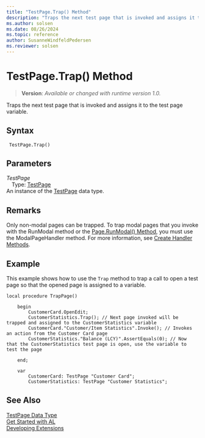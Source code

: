 ```yaml
---
title: "TestPage.Trap() Method"
description: "Traps the next test page that is invoked and assigns it to the test page variable."
ms.author: solsen
ms.date: 08/26/2024
ms.topic: reference
author: SusanneWindfeldPedersen
ms.reviewer: solsen
---
```

[//]: # (START>DO_NOT_EDIT)
[//]: # (IMPORTANT:Do not edit any of the content between here and the END>DO_NOT_EDIT.)
[//]: # (Any modifications should be made in the .xml files in the ModernDev repo.)
# TestPage.Trap() Method
> **Version**: _Available or changed with runtime version 1.0._

Traps the next test page that is invoked and assigns it to the test page variable.


## Syntax
```AL
 TestPage.Trap()
```
## Parameters
*TestPage*  
&emsp;Type: [TestPage](testpage-data-type.md)  
An instance of the [TestPage](testpage-data-type.md) data type.  


[//]: # (IMPORTANT: END>DO_NOT_EDIT)

## Remarks

Only non-modal pages can be trapped. To trap modal pages that you invoke with the RunModal method or the [Page.RunModal() Method](../page/page-runmodal--method.md), you must use the ModalPageHandler method. For more information, see [Create Handler Methods](../../devenv-creating-handler-methods.md).

## Example

This example shows how to use the `Trap` method to trap a call to open a test page so that the opened page is assigned to a variable.

```al
local procedure TrapPage()

    begin
        CustomerCard.OpenEdit;
        CustomerStatistics.Trap(); // Next page invoked will be trapped and assigned to the CustomerStatistics variable  
        CustomerCard."Customer/Item Statistics".Invoke(); // Invokes an action from the Customer Card page   
        CustomerStatistics."Balance (LCY)".AssertEquals(0); // Now that the CustomerStatistics test page is open, use the variable to test the page

    end;

    var
        CustomerCard: TestPage "Customer Card";
        CustomerStatistics: TestPage "Customer Statistics";

```

## See Also

[TestPage Data Type](testpage-data-type.md)  
[Get Started with AL](../../devenv-get-started.md)  
[Developing Extensions](../../devenv-dev-overview.md)